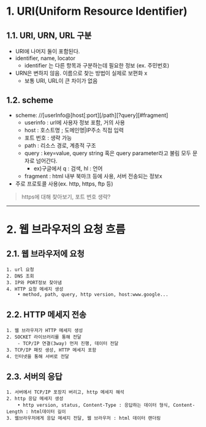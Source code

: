 # 1. URI(Uniform Resource Identifier)
## 1.1. URI, URN, URL 구분
- URI에 나머지 둘이 포함된다.
- identifier, name, locator
    - identifier 는 다른 항목과 구분하는데 필요한 정보 (ex. 주민번호)
- URN은 변하지 않음. 이름으로 찾는 방법이 실제로 보편화 x
    - 보통 URI, URL이 큰 차이가 없음
## 1.2. scheme
- scheme: //[userInfo@]host[:port][/path][?query][#fragment]
    - userinfo : url에 사용자 정보 포함, 거의 사용
    - host : 호스트명 ; 도메인명|IP주소 직접 입력
    - 포트 번호 : 생략 가능
    - path : 리소스 경로, 계층적 구조
    - query : key=value, query string 혹은 query parameter라고 불림 모두 문자로 넘어간다.
        - ex)구글에서 q : 검색, hl : 언어
    - fragment : html 내부 북마크 등에 사용, 서버 전송되는 정보x  
- 주로 프로토콜 사용(ex. http, https, ftp 등)

>https에 대해 찾아보기, 포트 번호 생략?
***

# 2. 웹 브라우저의 요청 흐름
## 2.1. 웹 브라우저에 요청
    1. url 요청
    2. DNS 조회
    3. IP와 PORT정보 찾아냄
    4. HTTP 요청 메세지 생성
        • method, path, query, http version, host:www.google...
## 2.2. HTTP 메세지 전송
    1. 웹 브라우저가 HTTP 메세지 생성
    2. SOCKET 라이브러리를 통해 전달
        - TCP/IP 연결(3way) 먼저 진행, 데이터 전달
    3. TCP/IP 패킷 생성, HTTP 메세지 포함
    4. 인터넷을 통해 서버로 전달
## 2.3. 서버의 응답
    1. 서버에서 TCP/IP 포장지 버리고, http 메세지 해석
    2. http 응답 메세지 생성
        • http version, status, Content-Type : 응답하는 데이터 형식, Content-Length : html데이터 길이
    3. 웹브라우저에게 응답 메세지 전달, 웹 브라우저 : html 데이터 랜더링 